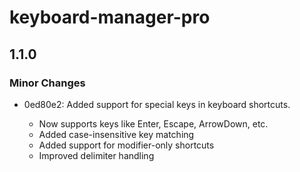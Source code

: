 # keyboard-manager-pro

## 1.1.0

### Minor Changes

- 0ed80e2: Added support for special keys in keyboard shortcuts.

  - Now supports keys like Enter, Escape, ArrowDown, etc.
  - Added case-insensitive key matching
  - Added support for modifier-only shortcuts
  - Improved delimiter handling
